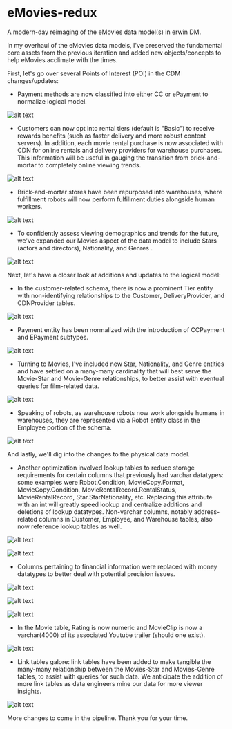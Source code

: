# eMovies-redux
A modern-day reimaging of the eMovies data model(s) in erwin DM.

In my overhaul of the eMovies data models, I've preserved the fundamental core assets from the previous iteration and added new objects/concepts to help eMovies acclimate with the times.

First, let's go over several Points of Interest (POI) in the CDM changes/updates:

- Payment methods are now classified into either CC or ePayment to normalize logical model.

![alt text](https://github.com/wuda20/eMovies-redux/blob/emovies-dev/images/POI_payments.png?raw=true)

- Customers can now opt into rental tiers (default is "Basic") to receive rewards benefits (such as faster delivery and more robust content servers). In addition, each movie rental purchase is now associated with CDN for online rentals and delivery providers for warehouse purchases. This information will be useful in gauging the transition from brick-and-mortar to completely online viewing trends.

![alt text](https://github.com/wuda20/eMovies-redux/blob/main/images/CDM_customer-tier.png?raw=true)

- Brick-and-mortar stores have been repurposed into warehouses, where fulfillment robots will now perform fulfillment duties alongside human workers.

![alt text](https://github.com/wuda20/eMovies-redux/blob/main/images/CDM_robots.png?raw=true)

- To confidently assess viewing demographics and trends for the future, we've expanded our Movies aspect of the data model to include Stars (actors and directors), Nationality, and Genres . 

![alt text](https://github.com/wuda20/eMovies-redux/blob/emovies-dev/images/POI_movies.png?raw=true)

Next, let's have a closer look at additions and updates to the logical model:

- In the customer-related schema, there is now a prominent Tier entity with non-identifying relationships to the Customer, DeliveryProvider, and CDNProvider tables. 

![alt text](https://github.com/wuda20/eMovies-redux/blob/main/images/LDM_cust-tier.png?raw=true)

- Payment entity has been normalized with the introduction of CCPayment and EPayment subtypes.

![alt text](https://github.com/wuda20/eMovies-redux/blob/main/images/LDM_payments.png?raw=true)

- Turning to Movies, I've included new Star, Nationality, and Genre entities and have settled on a many-many cardinality that will best serve the Movie-Star and Movie-Genre relationships, to better assist with eventual queries for film-related data.

![alt text](https://github.com/wuda20/eMovies-redux/blob/main/images/LDM_movies.png.png?raw=true)

- Speaking of robots, as warehouse robots now work alongside humans in warehouses, they are represented via a Robot entity class in the Employee portion of the schema.

![alt text](https://github.com/wuda20/eMovies-redux/blob/main/images/LDM_robots.png?raw=true)

And lastly, we'll dig into the changes to the physical data model.

- Another optimization involved lookup tables to reduce storage requirements for certain columns that previously had varchar datatypes: some examples were Robot.Condition, MovieCopy.Format, MovieCopy.Condition, MovieRentalRecord.RentalStatus, MovieRentalRecord, Star.StarNationality, etc. Replacing this attribute with an int will greatly speed lookup and centralize additions and deletions of lookup datatypes. Non-varchar columns, notably address-related columns in Customer, Employee, and Warehouse tables, also now reference lookup tables as well.

![alt text](https://github.com/wuda20/eMovies-redux/blob/main/images/PDM_lookup_emp.png?raw=true)

![alt text](https://github.com/wuda20/eMovies-redux/blob/main/images/PDM_lookup_payment.png?raw=true)

- Columns pertaining to financial information were replaced with money datatypes to better deal with potential precision issues.

![alt text](https://github.com/wuda20/eMovies-redux/blob/main/images/PDM_money1.png?raw=true)

![alt text](https://github.com/wuda20/eMovies-redux/blob/main/images/PDM_money2.png?raw=true)

![alt text](https://github.com/wuda20/eMovies-redux/blob/main/images/PDM_money3.png?raw=true)

- In the Movie table, Rating is now numeric and MovieClip is now a varchar(4000) of its associated Youtube trailer (should one exist).

![alt text](https://github.com/wuda20/eMovies-redux/blob/main/images/PDM_movie.png?raw=true)

- Link tables galore: link tables have been added to make tangible the many-many relationship between the Movies-Star and Movies-Genre tables, to assist with queries for such data. We anticipate the addition of more link tables as data engineers mine our data for more viewer insights. 

![alt text](https://github.com/wuda20/eMovies-redux/blob/main/images/PDM_movie.png?raw=true)


More changes to come in the pipeline. 
Thank you for your time.
